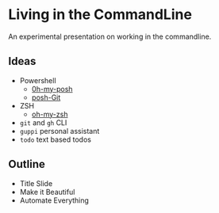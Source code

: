 # Living in the CommandLine

An experimental presentation on working in the commandline.

## Ideas

- Powershell
  - [0h-my-posh](https://ohmyposh.dev/)
  - [posh-Git](https://github.com/dahlbyk/posh-git)
- ZSH
  - [oh-my-zsh](https://ohmyz.sh/)
- `git` and `gh` CLI
- `guppi` personal assistant
- `todo` text based todos


## Outline

- Title Slide
- Make it Beautiful
- Automate Everything